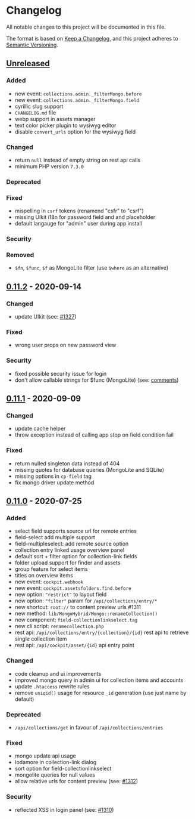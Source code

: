 # Changelog

All notable changes to this project will be documented in this file.

The format is based on [Keep a Changelog](https://keepachangelog.com/en/1.0.0/),
and this project adheres to [Semantic Versioning](https://semver.org/spec/v2.0.0.html).

## [Unreleased]

### Added

- new event: `collections.admin._filterMongo.before`
- new event: `collections.admin._filterMongo.field`
- cyrillic slug support
- `CHANGELOG.md` file
- webp support in assets manager
- text color picker plugin to wysiwyg editor
- disable `convert_urls` option for the wysiwyg field

### Changed

- return `null` instead of empty string on rest api calls
- minimum PHP version `7.3.0`

### Deprecated

### Fixed

- mispelling in `csrf` tokens (renamend "csfr" to "csrf")
- missing UIkit i18n for password field and and placeholder
- default langauge for "admin" user during app install

### Security

### Removed

- `$fn`, `$func`, `$f` as MongoLite filter (use `$where` as an alternative)


## [0.11.2] - 2020-09-14

### Changed

- update UIkit (see: [#1327](https://github.com/agentejo/cockpit/issues/1327))

### Fixed

- wrong user props on new password view

### Security

- fixed possible security issue for login
- don't allow callable strings for $func (MongoLite) (see: [comments](https://github.com/agentejo/cockpit/commit/33e7199575631ba1f74cba6b16b10c820bec59af#comments))

## [0.11.1] - 2020-09-09

### Changed

- update cache helper
- throw exception instead of calling app stop on field condition fail

### Fixed

- return nulled singleton data instead of 404
- missing quotes for database queries (MongoLite and SQLite)
- missing options in `cp-field` tag
- fix mongo driver update method

## [0.11.0] - 2020-07-25

### Added

- select field supports source url for remote entries
- field-select add multiple support
- field-multipleselect: add remote source option
- collection entry linked usage overview panel
- default sort + filter option for collection-link fields
- folder upload support for finder and assets
- group feature for select items
- titles on overview items
- new event: `cockpit.webhook`
- new event: `cockpit.assetsfolders.find.before`
- new option: `"restrict"` to layout field
- new option: `"filter"` param for `/api/collections/entry/*`
- new shortcut: `root://` to content preview urls #1311
- new method: `lib/MongoHybrid/Mongo::renameCollection()`
- new component: `field-collectionlinkselect.tag`
- new cli script: `renamecollection.php`
- rest api: `/api/collections/entry/{collection}/{id}` rest api to retrieve single collection item
- rest api: `/api/cockpit/asset/{id}` api entry point

### Changed

- code cleanup and ui improvements
- improved mongo query in admin ui for collection items and accounts
- update `.htaccess` rewrite rules
- remove `uniqid()` usage for resource `_id` generation (use just name by default)

### Deprecated

- `/api/collections/get` in favour of `/api/collections/entries`

### Fixed

- mongo update api usage
- lodamore in collection-link dialog
- sort option for field-collectionlinkselect
- mongolite queries for null values
- allow relative urls for content preview (see: [#1312](https://github.com/agentejo/cockpit/pull/1312))

### Security

- reflected XSS in login panel (see: [#1310](https://github.com/agentejo/cockpit/issues/1310))

[unreleased]: https://github.com/agentejo/cockpit/compare/0.11.2...HEAD
[0.11.2]: https://github.com/agentejo/cockpit/compare/0.11.1...0.11.2
[0.11.1]: https://github.com/agentejo/cockpit/compare/0.11.0...0.11.1
[0.11.0]: https://github.com/agentejo/cockpit/compare/0.10.2...0.11.0
